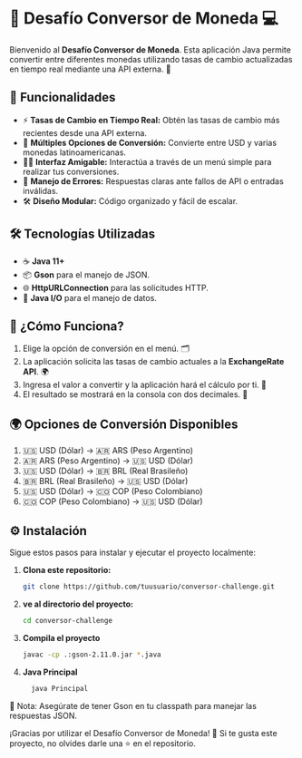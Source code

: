 # 💱 Desafío Conversor de Moneda 💻

Bienvenido al **Desafío Conversor de Moneda**. Esta aplicación Java permite convertir entre diferentes monedas utilizando tasas de cambio actualizadas en tiempo real mediante una API externa. 🚀

## 🚀 Funcionalidades

- ⚡ **Tasas de Cambio en Tiempo Real:** Obtén las tasas de cambio más recientes desde una API externa.
- 🔄 **Múltiples Opciones de Conversión:** Convierte entre USD y varias monedas latinoamericanas.
- 🧑‍💻 **Interfaz Amigable:** Interactúa a través de un menú simple para realizar tus conversiones.
- 💪 **Manejo de Errores:** Respuestas claras ante fallos de API o entradas inválidas.
- 🛠️ **Diseño Modular:** Código organizado y fácil de escalar.

## 🛠️ Tecnologías Utilizadas

- ☕ **Java 11+**
- 📦 **Gson** para el manejo de JSON.
- 🌐 **HttpURLConnection** para las solicitudes HTTP.
- 🔄 **Java I/O** para el manejo de datos.

## 📝 ¿Cómo Funciona?

1. Elige la opción de conversión en el menú. 🗂️
2. La aplicación solicita las tasas de cambio actuales a la **ExchangeRate API**. 🌍
3. Ingresa el valor a convertir y la aplicación hará el cálculo por ti. 💸
4. El resultado se mostrará en la consola con dos decimales. 🧮

## 🌍 Opciones de Conversión Disponibles

1. 🇺🇸 USD (Dólar) → 🇦🇷 ARS (Peso Argentino)
2. 🇦🇷 ARS (Peso Argentino) → 🇺🇸 USD (Dólar)
3. 🇺🇸 USD (Dólar) → 🇧🇷 BRL (Real Brasileño)
4. 🇧🇷 BRL (Real Brasileño) → 🇺🇸 USD (Dólar)
5. 🇺🇸 USD (Dólar) → 🇨🇴 COP (Peso Colombiano)
6. 🇨🇴 COP (Peso Colombiano) → 🇺🇸 USD (Dólar)

## ⚙️ Instalación

Sigue estos pasos para instalar y ejecutar el proyecto localmente:

1. **Clona este repositorio:**
   ```bash
   git clone https://github.com/tuusuario/conversor-challenge.git
   
2. **ve al directorio del proyecto:**
   ```bash
   cd conversor-challenge
3. **Compila el proyecto**
   ```bash
   javac -cp .:gson-2.11.0.jar *.java
4. **Java Principal**
   ```bash
     java Principal

 📝 Nota: Asegúrate de tener Gson en tu classpath para manejar las respuestas JSON.

¡Gracias por utilizar el Desafío Conversor de Moneda! 🎉 Si te gusta este proyecto, no olvides darle una ⭐ en el repositorio.